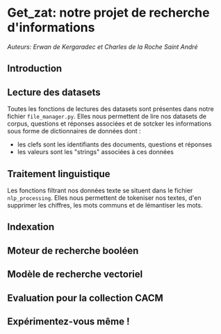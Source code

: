 # Get_zat: notre projet de recherche d'informations

_Auteurs: Erwan de Kergaradec et Charles de la Roche Saint André_

## Introduction

## Lecture des datasets

Toutes les fonctions de lectures des datasets sont présentes dans notre fichier `file_manager.py`.
Elles nous permettent de lire nos datasets de corpus, questions et réponses associées et de sotcker les informations sous forme de dictionnaires de données dont : 
- les clefs sont les identifiants des documents, questions et réponses
- les valeurs sont les "strings" associées à ces données

## Traitement linguistique

Les fonctions filtrant nos données texte se situent dans le fichier `nlp_processing`.
Elles nous permettent de tokeniser nos textes, d'en supprimer les chiffres, les mots communs et de lémantiser les mots.

## Indexation

## Moteur de recherche booléen

## Modèle de recherche vectoriel

## Evaluation pour la collection CACM

## Expérimentez-vous même !






